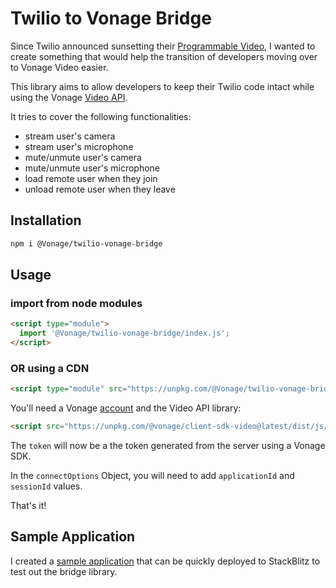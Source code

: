 # Twilio to Vonage Bridge

Since Twilio announced sunsetting their [Programmable Video](https://www.twilio.com/en-us/changelog/programmable-video-eol-notice), I wanted to create something that would help the transition of developers moving over to Vonage Video easier.

This library aims to allow developers to keep their Twilio code intact while using the Vonage [Video API](https://developer.vonage.com/en/video/overview).

It tries to cover the following functionalities:

- stream user's camera
- stream user's microphone
- mute/unmute user's camera
- mute/unmute user's microphone
- load remote user when they join
- unload remote user when they leave

## Installation

```bash
npm i @Vonage/twilio-vonage-bridge
```

## Usage

### import from node modules

```html
<script type="module">
  import '@Vonage/twilio-vonage-bridge/index.js';
</script>
```

### OR using a CDN

```html
<script type="module" src="https://unpkg.com/@Vonage/twilio-vonage-bridge@latest/index.js?module"></script>

```

You'll need a Vonage [account](https://dashboard.nexmo.com/) and the Video API library:

```html
<script src="https://unpkg.com/@vonage/client-sdk-video@latest/dist/js/opentok.js "></script>
```

The `token` will now be a the token generated from the server using a Vonage SDK.

In the `connectOptions` Object, you will need to add `applicationId` and `sessionId` values.

That's it!

## Sample Application

I created a [sample application](https://github.com/Vonage-Community/library-video-javascript-twilio-vonage-bridge/blob/main/demo) that can be quickly deployed to StackBlitz to test out the bridge library.
